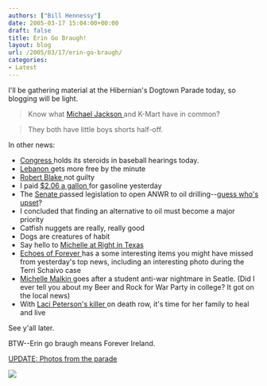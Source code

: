 ```yaml
---
authors: ["Bill Hennessy"]
date: 2005-03-17 15:04:00+00:00
draft: false
title: Erin Go Braugh!
layout: blog
url: /2005/03/17/erin-go-braugh/
categories:
- Latest
---
```


I'll be gathering material at the Hibernian's Dogtown Parade today, so blogging will be light. 




> 

> 
> Know what [Michael Jackson ](https://apnews.myway.com/article/20050317/D88SOLCO0.html)and K-Mart have in common?
> 
> 

> 
> They both have little boys shorts half-off.
> 
> 




In other news:





  * [Congress ](https://apnews.myway.com/article/20050317/D88SPM980.html)holds its steroids in baseball hearings today. 
  * [Lebanon ](https://apnews.myway.com/article/20050317/D88SMI980.html)gets more free by the minute
  * [Robert Blake ](https://apnews.myway.com/article/20050317/D88SPEAG3.html)not guilty
  * I paid [$2.06 a gallon ](https://finance.myway.com/jsp/nw/nwdt_rt.jsp?section=news&feed=bus&src=202&news_id=bus-n17341468&date=20050317)for gasoline yesterday
  * The [Senate ](https://apnews.myway.com/article/20050317/D88SPI300.html)passed legislation to open ANWR to oil drilling--[guess who's upset](https://www.museumofleftwinglunacy.com/archives/2005/03/oil_on_ice.html)?
  * I concluded that finding an alternative to oil must become a major priority
  * Catfish nuggets are really, really good
  * Dogs are creatures of habit
  * Say hello to [Michelle at Right in Texas](https://rightintx.blogspot.com/)
  * [Echoes of Forever ](https://silverbubble1.blogspot.com/2005/03/under-radar.html)has a some interesting items you might have missed from yesterday's top news, including an interesting photo during the Terri Schaivo case
  * [Michelle Malkin ](https://michellemalkin.com/archives/001801.htm)goes after a student anti-war nightmare in Seatle. (Did I ever tell you about my Beer and Rock for War Party in college? It got on the local news)
  * With [Laci Peterson's killer ](https://blog.billhennessy.com/blogs/hennessys_view/archive/2005/03/16/1384.aspx)on death row, it's time for her family to heal and live


See y'all later.




BTW--Erin go braugh means Forever Ireland.




[UPDATE: Photos from the parade](https://blog.billhennessy.com/photos/st._patricks_parade_2005/default.aspx)

![](https://blog.billhennessy.com/aggbug.aspx?PostID=1386)

